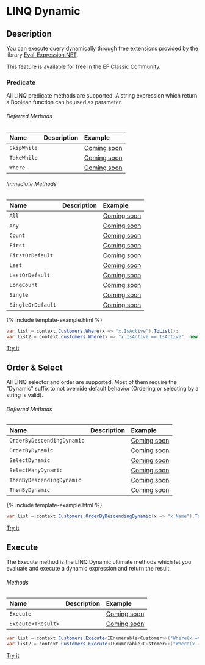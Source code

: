 # LINQ Dynamic

## Description
You can execute query dynamically through free extensions provided by the library [Eval-Expression.NET](http://eval-expression.net/).

This feature is available for free in the EF Classic Community.

### Predicate

All LINQ predicate methods are supported. A string expression which return a Boolean function can be used as parameter.

###### Deferred Methods
| Name | Description | Example |
| :--- | :---------- | :------ |
| `SkipWhile` | | [Coming soon](#) |
| `TakeWhile` | | [Coming soon](#) |
| `Where` | | [Coming soon](#) |

###### Immediate Methods
| Name | Description | Example |
| :--- | :---------- | :------ |
| `All` | | [Coming soon](#) |
| `Any` | | [Coming soon](#) |
| `Count` | | [Coming soon](#) |
| `First` | | [Coming soon](#) |
| `FirstOrDefault` | | [Coming soon](#) |
| `Last` | | [Coming soon](#) |
| `LastOrDefault` | | [Coming soon](#) |
| `LongCount` | | [Coming soon](#) |
| `Single` | | [Coming soon](#) |
| `SingleOrDefault` | | [Coming soon](#) |

{% include template-example.html %} 
```csharp
var list = context.Customers.Where(x => "x.IsActive").ToList();
var list2 = context.Customers.Where(x => "x.IsActive == IsActive", new { IsActive = false }).ToList();
```
[Try it](https://dotnetfiddle.net/GTttpq)

## Order & Select

All LINQ selector and order are supported. Most of them require the "Dynamic" suffix to not override default behavior (Ordering or selecting by a string is valid).

###### Deferred  Methods
| Name | Description | Example |
| :--- | :---------- | :------ |
| `OrderByDescendingDynamic` | | [Coming soon](#) |
| `OrderByDynamic` | | [Coming soon](#) |
| `SelectDynamic` | | [Coming soon](#) |
| `SelectManyDynamic` | | [Coming soon](#) |
| `ThenByDescendingDynamic` | | [Coming soon](#) |
| `ThenByDynamic` | | [Coming soon](#) |

{% include template-example.html %} 
```csharp
var list = context.Customers.OrderByDescendingDynamic(x => "x.Name").ToList();
```
[Try it](https://dotnetfiddle.net/Fwjgin)

## Execute

The Execute method is the LINQ Dynamic ultimate methods which let you evaluate and execute a dynamic expression and return the result.

###### Methods
| Name | Description | Example |
| :--- | :---------- | :------ |
| `Execute` | | [Coming soon](#) |
| `Execute<TResult>` | | [Coming soon](#) |

```csharp
var list = context.Customers.Execute<IEnumerable<Customer>>("Where(x => x.IsActive == true)").ToList();
var list2 = context.Customers.Execute<IEnumerable<Customer>>("Where(x => x.IsActive == IsActive)", new { IsActive = false }).ToList();
```
[Try it](https://dotnetfiddle.net/7S3JS0)

